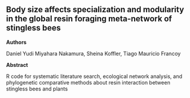 ## Body size affects specialization and modularity in the global resin foraging meta-network of stingless bees

**Authors**

Daniel Yudi Miyahara Nakamura, Sheina Koffler, Tiago Mauricio Francoy

**Abstract**

R code for systematic literature search, ecological network analysis, and phylogenetic comparative methods about resin interaction between stingless bees and plants

